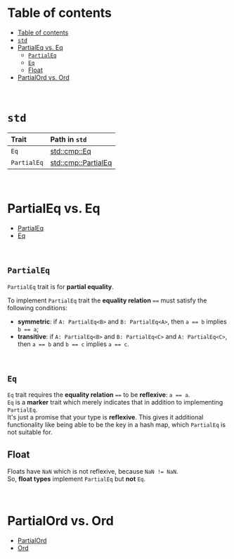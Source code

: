 # Table of contents
- [Table of contents](#table-of-contents)
- [`std`](#std)
- [PartialEq vs. Eq](#partialeq-vs-eq)
  - [`PartialEq`](#partialeq)
  - [`Eq`](#eq)
  - [Float](#float)
- [PartialOrd vs. Ord](#partialord-vs-ord)

<br>

# `std`
|Trait|Path in `std`|
|:----|:------------|
|`Eq`|[std::cmp::Eq](https://doc.rust-lang.org/std/cmp/trait.Eq.html)|
|`PartialEq`|[std::cmp::PartialEq](https://doc.rust-lang.org/std/cmp/trait.PartialEq.html)|

<br>

# PartialEq vs. Eq
- [PartialEq](https://doc.rust-lang.org/std/cmp/trait.PartialEq.html)
- [Eq](https://doc.rust-lang.org/std/cmp/trait.Eq.html)

<br>

## `PartialEq`
`PartialEq` trait is for **partial equality**. <br>

To implement `PartialEq` trait the **equality relation** `==` must satisfy the following conditions:
- **symmetric**: if `A: PartialEq<B>` and `B: PartialEq<A>`, then `a == b` implies `b == a`;
- **transitive**: if `A: PartialEq<B>` and `B: PartialEq<C>` and `A: PartialEq<C>`, then `a == b` and `b == c` implies `a == c`.

<br>

## `Eq`
`Eq` trait requires the **equality relation** `==` to be **reflexive**: `a == a`.<br>
`Eq` is a **marker** trait which merely indicates that in addition to implementing `PartialEq`.<br>
It's just a promise that your type is **reflexive**. This gives it additional functionality like being able to be the key in a hash map, which `PartialEq` is not suitable for.<br>

## Float
Floats have `NaN` which is not reflexive, because `NaN != NaN`.<br>
So, **float types** implement `PartialEq` but **not** `Eq`.<br>

<br>

# PartialOrd vs. Ord
- [PartialOrd](https://doc.rust-lang.org/std/cmp/trait.PartialOrd.html)<br>
- [Ord](https://doc.rust-lang.org/std/cmp/trait.Ord.html)
